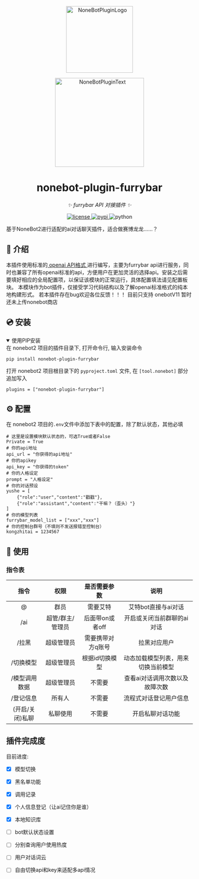 <div align="center">
  <a href="https://v2.nonebot.dev/store"><img src="https://github.com/A-kirami/nonebot-plugin-template/blob/resources/nbp_logo.png" width="180" height="180" alt="NoneBotPluginLogo"></a>
  <br>
  <p><img src="https://github.com/A-kirami/nonebot-plugin-template/blob/resources/NoneBotPlugin.svg" width="240" alt="NoneBotPluginText"></p>
</div>

<div align="center">

# nonebot-plugin-furrybar

_✨ furrybar API  对接插件 ✨_

</a>
<a href="https://github.com/huilongxiji/nonebot-plugin-furrybar/blob/main/LICENSE">
    <img src="https://img.shields.io/github/license/huilongxiji/nonebot-plugin-furrybar.svg" alt="license">
</a>
<a href="https://pypi.python.org/pypi/nonebot-plugin-furrybar">
    <img src="https://img.shields.io/pypi/v/nonebot-plugin-furrybar.svg" alt="pypi">
</a>
<img src="https://img.shields.io/badge/python-3.9+-blue.svg" alt="python">

</div>

基于NoneBot2进行适配的ai对话聊天插件，适合做赛博龙龙……？

## 📖 介绍

本插件使用标准的<a href="https://openai.xiniushu.com/docs/guides/chat"> openai API格式 </a>进行编写，主要为furrybar api进行服务，同时也兼容了所有openai标准的api，方便用户在更加灵活的选择api。安装之后需要填好相应的全局配置项，以保证该模块的正常运行，具体配置填法请见配置板块。
本模块作为bot插件，仅接受学习代码结构以及了解openai标准格式的纯本地构建形式。
若本插件存在bug欢迎各位反馈！！！
目前只支持 onebotV11 暂时还未上传nonebot商店

## 💿 安装

<details open>
<summary>使用PIP安装</summary>
在 nonebot2 项目的插件目录下, 打开命令行, 输入安装命令

```
pip install nonebot-plugin-furrybar
```

打开 nonebot2 项目根目录下的 `pyproject.toml` 文件, 在 `[tool.nonebot]` 部分追加写入

```
plugins = ["nonebot-plugin-furrybar"]
```

</details>

## ⚙️ 配置

在 nonebot2 项目的`.env`文件中添加下表中的配置，除了默认状态，其他必填

```
# 这里是设置模块默认状态的，可选True或者False
Private = True
# 你的api地址
api_url = "你获得的api地址"
# 你的apikey
api_key = "你获得的token"
# 你的人格设定
prompt = "人格设定"
# 你的对话预设
yushe = [
    {"role":"user","content":"戳戳"},
    {"role":"assistant","content":"干嘛？（歪头）"}
]
# 你的模型列表
furrybar_model_list = ["xxx","xxx"]
# 你的控制台群号（不填则不发送报错至控制台）
kongzhitai = 1234567
```

## 🎉 使用

### 指令表

|      指令      |       权限       |   是否需要参数   |                说明                |
| :-------------: | :--------------: | :---------------: | :--------------------------------: |
|        @        |       群员       |     需要艾特     |        艾特bot直接与ai对话        |
|       /ai       | 超管/群主/管理员 |  后面带on或者off  |     开启或关闭当前群聊的ai对话     |
|      /拉黑      |    超级管理员    | 需要携带对方q账号 |            拉黑对应用户            |
|    /切换模型    |    超级管理员    |  根据id切换模型  | 动态加载模型列表，用来切换当前模型 |
|  /模型调用数据  |    超级管理员    |      不需要      |   查看ai对话调用次数以及故障次数   |
|    /登记信息    |      所有人      |      不需要      |       流程式对话登记用户信息       |
| (开启/关闭)私聊 |     私聊使用     |      不需要      |          开启私聊对话功能          |

## 插件完成度

目前进度:

- [x] 模型切换
- [x] 黑名单功能
- [x] 调用记录
- [x] 个人信息登记（让ai记住你是谁）
- [x] 本地知识库
- [ ] bot默认状态设置
- [ ] 分别查询用户使用热度
- [ ] 用户对话词云
- [ ] 自由切换api和key来适配多api情况

